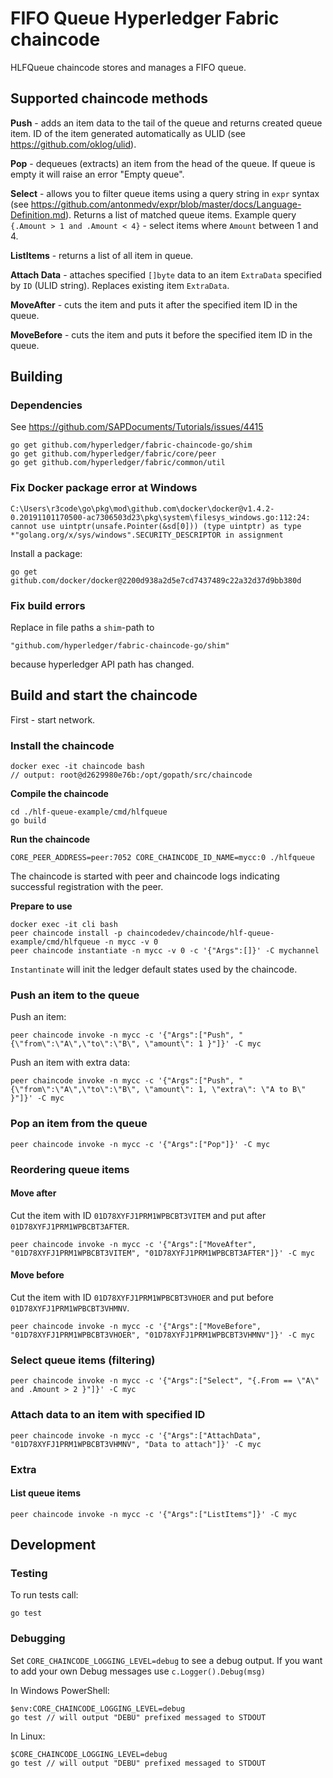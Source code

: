 # FIFO Queue Hyperledger Fabric chaincode

HLFQueue chaincode stores and manages a FIFO queue.


## Supported chaincode methods

**Push** - adds an item data to the tail of the queue and returns created queue item. ID of the item generated automatically as ULID (see https://github.com/oklog/ulid).

**Pop** - dequeues (extracts) an item from the head of the queue. If queue is empty it will raise an error "Empty queue".

**Select** - allows you to filter queue items using a query string in `expr` syntax (see https://github.com/antonmedv/expr/blob/master/docs/Language-Definition.md). Returns a list of matched queue items. Example query `{.Amount > 1 and .Amount < 4}` - select items where `Amount` between 1 and 4.

**ListItems** - returns a list of all item in queue.

**Attach Data** - attaches specified `[]byte` data to an item `ExtraData` specified by `ID` (ULID string). Replaces existing item `ExtraData`.

**MoveAfter** - cuts the item and puts it after the specified item ID in the queue.

**MoveBefore** - cuts the item and puts it before the specified item ID in the queue.


## Building

### Dependencies 

See https://github.com/SAPDocuments/Tutorials/issues/4415

	go get github.com/hyperledger/fabric-chaincode-go/shim
	go get github.com/hyperledger/fabric/core/peer
	go get github.com/hyperledger/fabric/common/util


### Fix Docker package error at Windows

`C:\Users\r3code\go\pkg\mod\github.com\docker\docker@v1.4.2-0.20191101170500-ac7306503d23\pkg\system\filesys_windows.go:112:24: cannot use uintptr(unsafe.Pointer(&sd[0])) (type uintptr) as type *"golang.org/x/sys/windows".SECURITY_DESCRIPTOR in assignment`

Install a package:

	go get github.com/docker/docker@2200d938a2d5e7cd7437489c22a32d37d9bb380d


### Fix build errors

Replace in file paths a `shim`-path to 

	"github.com/hyperledger/fabric-chaincode-go/shim"

because hyperledger API path has changed.

## Build and start the chaincode

First - start network.

### Install the chaincode 

	docker exec -it chaincode bash
	// output: root@d2629980e76b:/opt/gopath/src/chaincode

**Сompile the chaincode**

	cd ./hlf-queue-example/cmd/hlfqueue
	go build

**Run the chaincode**

	CORE_PEER_ADDRESS=peer:7052 CORE_CHAINCODE_ID_NAME=mycc:0 ./hlfqueue

The chaincode is started with peer and chaincode logs indicating successful registration with the peer.

**Prepare to use**

	docker exec -it cli bash
	peer chaincode install -p chaincodedev/chaincode/hlf-queue-example/cmd/hlfqueue -n mycc -v 0
	peer chaincode instantiate -n mycc -v 0 -c '{"Args":[]}' -C mychannel

`Instantinate` will init the ledger default states used by the chaincode.


### Push an item to the queue

Push an item: 

	peer chaincode invoke -n mycc -c '{"Args":["Push", "{\"from\":\"A\",\"to\":\"B\", \"amount\": 1 }"]}' -C myc

Push an item with extra data:

	peer chaincode invoke -n mycc -c '{"Args":["Push", "{\"from\":\"A\",\"to\":\"B\", \"amount\": 1, \"extra\": \"A to B\" }"]}' -C myc

### Pop an item from the queue

	peer chaincode invoke -n mycc -c '{"Args":["Pop"]}' -C myc

### Reordering queue items

#### Move after

Cut the item with ID `01D78XYFJ1PRM1WPBCBT3VITEM` and put after `01D78XYFJ1PRM1WPBCBT3AFTER`.

	peer chaincode invoke -n mycc -c '{"Args":["MoveAfter", "01D78XYFJ1PRM1WPBCBT3VITEM", "01D78XYFJ1PRM1WPBCBT3AFTER"]}' -C myc

#### Move before

Cut the item with ID `01D78XYFJ1PRM1WPBCBT3VHOER` and put before `01D78XYFJ1PRM1WPBCBT3VHMNV`.

	peer chaincode invoke -n mycc -c '{"Args":["MoveBefore", "01D78XYFJ1PRM1WPBCBT3VHOER", "01D78XYFJ1PRM1WPBCBT3VHMNV"]}' -C myc

### Select queue items (filtering)

	peer chaincode invoke -n mycc -c '{"Args":["Select", "{.From == \"A\" and .Amount > 2 }"]}' -C myc

### Attach data	to an item with specified ID

	peer chaincode invoke -n mycc -c '{"Args":["AttachData", "01D78XYFJ1PRM1WPBCBT3VHMNV", "Data to attach"]}' -C myc

### Extra 

#### List queue items

	peer chaincode invoke -n mycc -c '{"Args":["ListItems"]}' -C myc


## Development

### Testing 

To run tests call:

	go test

### Debugging 

Set `CORE_CHAINCODE_LOGGING_LEVEL=debug` to see a debug output.
If you want to add your own Debug messages use `c.Logger().Debug(msg)`

In Windows PowerShell:

	$env:CORE_CHAINCODE_LOGGING_LEVEL=debug
	go test // will output "DEBU" prefixed messaged to STDOUT

In Linux:

	$CORE_CHAINCODE_LOGGING_LEVEL=debug
	go test // will output "DEBU" prefixed messaged to STDOUT



